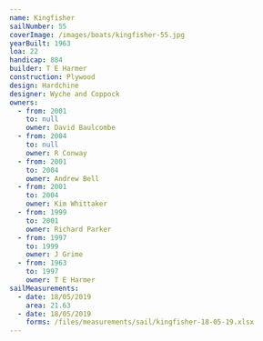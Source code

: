 ```yaml
---
name: Kingfisher
sailNumber: 55
coverImage: /images/boats/kingfisher-55.jpg
yearBuilt: 1963
loa: 22
handicap: 884
builder: T E Harmer
construction: Plywood
design: Hardchine
designer: Wyche and Coppock
owners:
  - from: 2001
    to: null
    owner: David Baulcombe
  - from: 2004
    to: null
    owner: R Conway
  - from: 2001
    to: 2004
    owner: Andrew Bell
  - from: 2001
    to: 2004
    owner: Kim Whittaker
  - from: 1999
    to: 2001
    owner: Richard Parker
  - from: 1997
    to: 1999
    owner: J Grime
  - from: 1963
    to: 1997
    owner: T E Harmer
sailMeasurements:
  - date: 18/05/2019
    area: 21.63
  - date: 18/05/2019
    forms: /files/measurements/sail/kingfisher-18-05-19.xlsx
---
```

